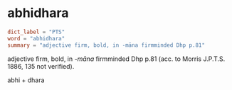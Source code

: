 # abhidhara

``` toml
dict_label = "PTS"
word = "abhidhara"
summary = "adjective firm, bold, in -māna firmminded Dhp p.81"
```

adjective firm, bold, in *\-māna* firmminded Dhp p.81 (acc. to Morris J.P.T.S. 1886, 135 not verified).

abhi \+ dhara

